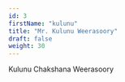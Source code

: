 ```yaml
---
id: 3
firstName: "kulunu"
title: "Mr. Kulunu Weerasoory"
draft: false
weight: 30
---
```

Kulunu Chakshana Weerasoory